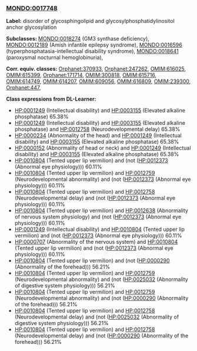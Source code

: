 
### [MONDO:0017748](http://purl.obolibrary.org/obo/MONDO_0017748)
**Label:** disorder of glycosphingolipid and glycosylphosphatidylinositol anchor glycosylation

**Subclasses:** [MONDO:0018274](http://purl.obolibrary.org/obo/MONDO_0018274) (GM3 synthase deficiency), [MONDO:0012189](http://purl.obolibrary.org/obo/MONDO_0012189) (Amish infantile epilepsy syndrome), [MONDO:0016596](http://purl.obolibrary.org/obo/MONDO_0016596) (hyperphosphatasia-intellectual disability syndrome), [MONDO:0018641](http://purl.obolibrary.org/obo/MONDO_0018641) (paroxysmal nocturnal hemoglobinuria), 

**Corr. equiv. classes:** [Orphanet:370933](http://www.orpha.net/ORDO/Orphanet_370933), [Orphanet:247262](http://www.orpha.net/ORDO/Orphanet_247262), [OMIM:616025](http://purl.obolibrary.org/obo/OMIM_616025), [OMIM:615399](http://purl.obolibrary.org/obo/OMIM_615399), [Orphanet:171714](http://www.orpha.net/ORDO/Orphanet_171714), [OMIM:300818](http://purl.obolibrary.org/obo/OMIM_300818), [OMIM:615716](http://purl.obolibrary.org/obo/OMIM_615716), [OMIM:614749](http://purl.obolibrary.org/obo/OMIM_614749), [OMIM:614207](http://purl.obolibrary.org/obo/OMIM_614207), [OMIM:609056](http://purl.obolibrary.org/obo/OMIM_609056), [OMIM:616809](http://purl.obolibrary.org/obo/OMIM_616809), [OMIM:239300](http://purl.obolibrary.org/obo/OMIM_239300), [Orphanet:447](http://www.orpha.net/ORDO/Orphanet_447), 

**Class expressions from DL-Learner:**

- [HP:0001249](http://purl.obolibrary.org/obo/HP_0001249) (Intellectual disability) and [HP:0003155](http://purl.obolibrary.org/obo/HP_0003155) (Elevated alkaline phosphatase) 65.38%
- [HP:0001249](http://purl.obolibrary.org/obo/HP_0001249) (Intellectual disability) and [HP:0003155](http://purl.obolibrary.org/obo/HP_0003155) (Elevated alkaline phosphatase) and [HP:0012758](http://purl.obolibrary.org/obo/HP_0012758) (Neurodevelopmental delay) 65.38%
- [HP:0000234](http://purl.obolibrary.org/obo/HP_0000234) (Abnormality of the head) and [HP:0001249](http://purl.obolibrary.org/obo/HP_0001249) (Intellectual disability) and [HP:0003155](http://purl.obolibrary.org/obo/HP_0003155) (Elevated alkaline phosphatase) 65.38%
- [HP:0000152](http://purl.obolibrary.org/obo/HP_0000152) (Abnormality of head or neck) and [HP:0001249](http://purl.obolibrary.org/obo/HP_0001249) (Intellectual disability) and [HP:0003155](http://purl.obolibrary.org/obo/HP_0003155) (Elevated alkaline phosphatase) 65.38%
- [HP:0010804](http://purl.obolibrary.org/obo/HP_0010804) (Tented upper lip vermilion) and (not ([HP:0012373](http://purl.obolibrary.org/obo/HP_0012373) (Abnormal eye physiology))) 60.11%
- [HP:0010804](http://purl.obolibrary.org/obo/HP_0010804) (Tented upper lip vermilion) and [HP:0012759](http://purl.obolibrary.org/obo/HP_0012759) (Neurodevelopmental abnormality) and (not ([HP:0012373](http://purl.obolibrary.org/obo/HP_0012373) (Abnormal eye physiology))) 60.11%
- [HP:0010804](http://purl.obolibrary.org/obo/HP_0010804) (Tented upper lip vermilion) and [HP:0012758](http://purl.obolibrary.org/obo/HP_0012758) (Neurodevelopmental delay) and (not ([HP:0012373](http://purl.obolibrary.org/obo/HP_0012373) (Abnormal eye physiology))) 60.11%
- [HP:0010804](http://purl.obolibrary.org/obo/HP_0010804) (Tented upper lip vermilion) and [HP:0012638](http://purl.obolibrary.org/obo/HP_0012638) (Abnormality of nervous system physiology) and (not ([HP:0012373](http://purl.obolibrary.org/obo/HP_0012373) (Abnormal eye physiology))) 60.11%
- [HP:0001249](http://purl.obolibrary.org/obo/HP_0001249) (Intellectual disability) and [HP:0010804](http://purl.obolibrary.org/obo/HP_0010804) (Tented upper lip vermilion) and (not ([HP:0012373](http://purl.obolibrary.org/obo/HP_0012373) (Abnormal eye physiology))) 60.11%
- [HP:0000707](http://purl.obolibrary.org/obo/HP_0000707) (Abnormality of the nervous system) and [HP:0010804](http://purl.obolibrary.org/obo/HP_0010804) (Tented upper lip vermilion) and (not ([HP:0012373](http://purl.obolibrary.org/obo/HP_0012373) (Abnormal eye physiology))) 60.11%
- [HP:0010804](http://purl.obolibrary.org/obo/HP_0010804) (Tented upper lip vermilion) and (not ([HP:0000290](http://purl.obolibrary.org/obo/HP_0000290) (Abnormality of the forehead))) 56.21%
- [HP:0010804](http://purl.obolibrary.org/obo/HP_0010804) (Tented upper lip vermilion) and [HP:0012759](http://purl.obolibrary.org/obo/HP_0012759) (Neurodevelopmental abnormality) and (not ([HP:0025032](http://purl.obolibrary.org/obo/HP_0025032) (Abnormality of digestive system physiology))) 56.21%
- [HP:0010804](http://purl.obolibrary.org/obo/HP_0010804) (Tented upper lip vermilion) and [HP:0012759](http://purl.obolibrary.org/obo/HP_0012759) (Neurodevelopmental abnormality) and (not ([HP:0000290](http://purl.obolibrary.org/obo/HP_0000290) (Abnormality of the forehead))) 56.21%
- [HP:0010804](http://purl.obolibrary.org/obo/HP_0010804) (Tented upper lip vermilion) and [HP:0012758](http://purl.obolibrary.org/obo/HP_0012758) (Neurodevelopmental delay) and (not ([HP:0025032](http://purl.obolibrary.org/obo/HP_0025032) (Abnormality of digestive system physiology))) 56.21%
- [HP:0010804](http://purl.obolibrary.org/obo/HP_0010804) (Tented upper lip vermilion) and [HP:0012758](http://purl.obolibrary.org/obo/HP_0012758) (Neurodevelopmental delay) and (not ([HP:0000290](http://purl.obolibrary.org/obo/HP_0000290) (Abnormality of the forehead))) 56.21%


